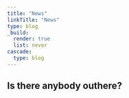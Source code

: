 ```yaml
---
title: "News"
linkTitle: "News"
type: blog
_build:
  render: true
  list: never
cascade:
  type: blog
---
```


## Is there anybody outhere?
